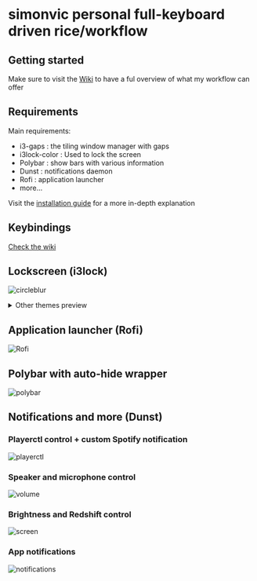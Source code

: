 # simonvic personal full-keyboard driven rice/workflow 

## Getting started
Make sure to visit the [Wiki](https://github.com/simonvic/dotfiles/wiki) to have a ful overview of what my workflow can offer

## Requirements
Main requirements:
* i3-gaps : the tiling window manager with gaps
* i3lock-color : Used to lock the screen
* Polybar : show bars with various information 
* Dunst : notifications daemon
* Rofi : application launcher
* more...

Visit the [installation guide](https://github.com/simonvic/dotfiles/wiki/Installation-and-Configuration) for a more in-depth explanation

## Keybindings
[Check the wiki](https://github.com/simonvic/dotfiles/wiki/Keybindings)
 
## Lockscreen (i3lock)
![circleblur](Preview/lockscreen_circle_blur.gif)

<details>
 <summary> Other themes preview </summary>
 
![barblur](Preview/lockscreen_bars_blur.gif)
![image](Preview/lockscreen_image.gif)

</details>

## Application launcher (Rofi)
![Rofi](Preview/rofi.gif)

## Polybar with auto-hide wrapper
![polybar](Preview/polybar_background.gif)

## Notifications and more (Dunst)
### Playerctl control + custom Spotify notification
![playerctl](https://imgur.com/CXvSvrk.gif)
### Speaker and microphone control
![volume](https://imgur.com/qwqZkWd.gif)
### Brightness and Redshift control
![screen](https://imgur.com/5nRhvXl.gif)
### App notifications
![notifications](https://imgur.com/Xpre5zb.gif)
